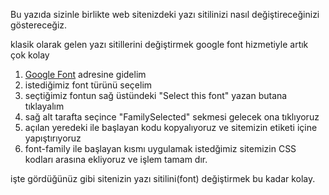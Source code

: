 Bu yazıda sizinle birlikte web sitenizdeki yazı sitilinizi nasıl değiştireceğinizi göstereceğiz.

klasik olarak gelen yazı sitillerini değiştirmek google font hizmetiyle artık çok kolay 


1.  [Google Font](https://bcvc.live/136ivIZ) adresine gidelim
2.  istediğimiz font türünü seçelim 
3.  seçtiğimiz fontun sağ üstündeki "Select this font" yazan butana tıklayalım 
4.  sağ alt tarafta seçince "FamilySelected" sekmesi gelecek ona tıklıyoruz
5.  açılan yeredeki <link> ile başlayan kodu kopyalıyoruz ve sitemizin <head> etiketi içine yapıştırıyoruz 
6.  font-family ile başlayan kısmı uygulamak istedğimiz sitemizin CSS kodları arasına ekliyoruz ve işlem tamam dır.

işte gördüğünüz gibi sitenizin yazı sitilini(font) değiştirmek bu kadar kolay.